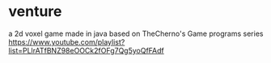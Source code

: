 # venture
a 2d voxel game made in java based on TheCherno's Game programs series https://www.youtube.com/playlist?list=PLlrATfBNZ98eOOCk2fOFg7Qg5yoQfFAdf

